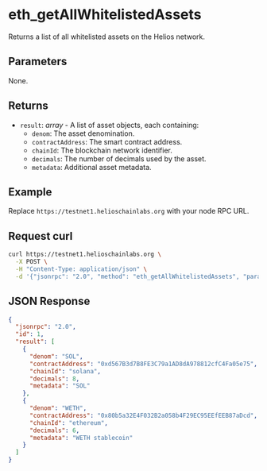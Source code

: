 # eth_getAllWhitelistedAssets

Returns a list of all whitelisted assets on the Helios network.

## Parameters

None.

## Returns

- `result`: *array* - A list of asset objects, each containing:
  - `denom`: The asset denomination.
  - `contractAddress`: The smart contract address.
  - `chainId`: The blockchain network identifier.
  - `decimals`: The number of decimals used by the asset.
  - `metadata`: Additional asset metadata.

## Example

Replace `https://testnet1.helioschainlabs.org` with your node RPC URL.

## Request curl
```sh
curl https://testnet1.helioschainlabs.org \
  -X POST \
  -H "Content-Type: application/json" \
  -d '{"jsonrpc": "2.0", "method": "eth_getAllWhitelistedAssets", "params": [], "id": 1}'
```

## JSON Response
```json
{
  "jsonrpc": "2.0",
  "id": 1,
  "result": [
    {
      "denom": "SOL",
      "contractAddress": "0xd567B3d7B8FE3C79a1AD8dA978812cfC4Fa05e75",
      "chainId": "solana",
      "decimals": 8,
      "metadata": "SOL"
    },
    {
      "denom": "WETH",
      "contractAddress": "0x80b5a32E4F032B2a058b4F29EC95EEfEEB87aDcd",
      "chainId": "ethereum",
      "decimals": 6,
      "metadata": "WETH stablecoin"
    }
  ]
}
```